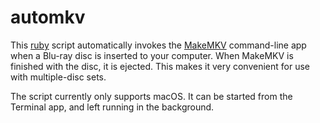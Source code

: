 # automkv

This [ruby](https://www.ruby-lang.org) script automatically invokes the [MakeMKV](https://www.makemkv.com) command-line app when a Blu-ray disc is inserted to your computer. When MakeMKV is finished with the disc, it is ejected. This makes it very convenient for use with multiple-disc sets.

The script currently only supports macOS. It can be started from the Terminal app, and left running in the background.

